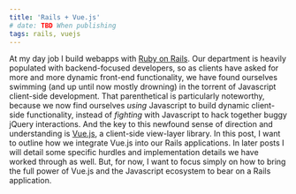 ```yaml
---
title: 'Rails + Vue.js'
# date: TBD When publishing
tags: rails, vuejs
---
```


At my day job I build webapps with [Ruby on Rails](). Our department is heavily populated with backend-focused developers, so as clients have asked for more and more dynamic front-end functionality, we have found ourselves swimming (and up until now mostly drowning) in the torrent of Javascript client-side development. That parenthetical is particularly noteworthy, because we now find ourselves _using_ Javascript to build dynamic client-side functionality, instead of _fighting_ with Javascript to hack together buggy jQuery interactions. And the key to this newfound sense of direction and understanding is [Vue.js](), a client-side view-layer library. In this post, I want to outline how we integrate Vue.js into our Rails applications. In later posts I will detail some specific hurdles and implementation details we have worked through as well. But, for now, I want to focus simply on how to bring the full power of Vue.js and the Javascript ecosystem to bear on a Rails application.


